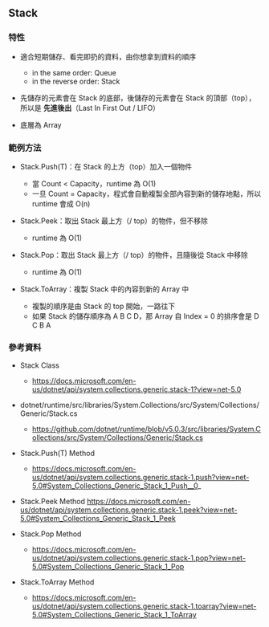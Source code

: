 ## Stack

### 特性

* 適合短期儲存、看完即扔的資料，由你想拿到資料的順序
  * in the same order: Queue
  * in the reverse order: Stack

* 先儲存的元素會在 Stack 的底部，後儲存的元素會在 Stack 的頂部（top），所以是 **先進後出**（Last In First Out / LIFO）

* 底層為 Array

### 範例方法

* Stack<T>.Push(T)：在 Stack 的上方（top）加入一個物件
  * 當 Count < Capacity，runtime 為 O(1)
  * 一旦 Count = Capacity，程式會自動複製全部內容到新的儲存地點，所以 runtime 會成 O(n)

* Stack<T>.Peek：取出 Stack 最上方（/ top）的物件，但不移除
  * runtime 為 O(1)

* Stack<T>.Pop：取出 Stack 最上方（/ top）的物件，且隨後從 Stack 中移除
  * runtime 為 O(1)

* Stack<T>.ToArray：複製 Stack 中的內容到新的 Array 中
  * 複製的順序是由 Stack 的 top 開始，一路往下
  * 如果 Stack 的儲存順序為 A B C D，那 Array 自 Index = 0 的排序會是 D C B A 

### 參考資料

* Stack<T> Class
  * https://docs.microsoft.com/en-us/dotnet/api/system.collections.generic.stack-1?view=net-5.0

* dotnet/runtime/src/libraries/System.Collections/src/System/Collections/Generic/Stack.cs 
  * https://github.com/dotnet/runtime/blob/v5.0.3/src/libraries/System.Collections/src/System/Collections/Generic/Stack.cs

* Stack<T>.Push(T) Method
  * https://docs.microsoft.com/en-us/dotnet/api/system.collections.generic.stack-1.push?view=net-5.0#System_Collections_Generic_Stack_1_Push__0_

* Stack<T>.Peek Method
  https://docs.microsoft.com/en-us/dotnet/api/system.collections.generic.stack-1.peek?view=net-5.0#System_Collections_Generic_Stack_1_Peek

* Stack<T>.Pop Method
  * https://docs.microsoft.com/en-us/dotnet/api/system.collections.generic.stack-1.pop?view=net-5.0#System_Collections_Generic_Stack_1_Pop

* Stack<T>.ToArray Method
  * https://docs.microsoft.com/en-us/dotnet/api/system.collections.generic.stack-1.toarray?view=net-5.0#System_Collections_Generic_Stack_1_ToArray

